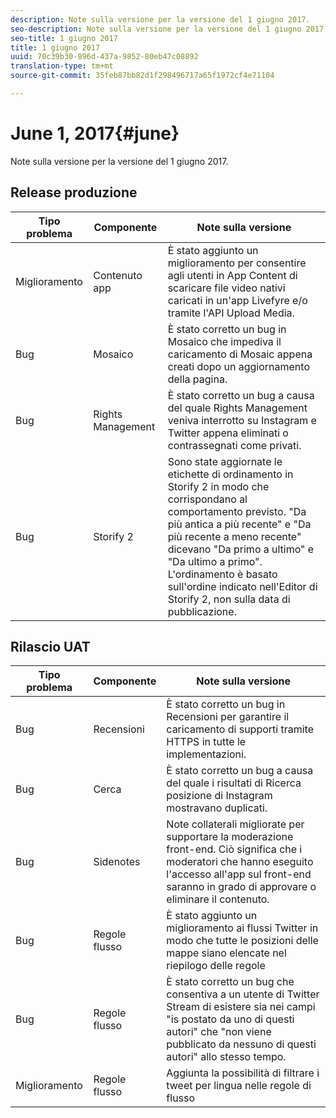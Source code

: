 ```yaml
---
description: Note sulla versione per la versione del 1 giugno 2017.
seo-description: Note sulla versione per la versione del 1 giugno 2017.
seo-title: 1 giugno 2017
title: 1 giugno 2017
uuid: 70c39b30-896d-437a-9852-80eb47c08892
translation-type: tm+mt
source-git-commit: 35feb87bb82d1f298496717a65f1972cf4e71104

---
```



# June 1, 2017{#june}

Note sulla versione per la versione del 1 giugno 2017.

## Release produzione

| **Tipo problema** | **Componente** | **Note sulla versione** |
|---|---|---|
| Miglioramento | Contenuto app | È stato aggiunto un miglioramento per consentire agli utenti in App Content di scaricare file video nativi caricati in un'app Livefyre e/o tramite l'API Upload Media. |
| Bug | Mosaico | È stato corretto un bug in Mosaico che impediva il caricamento di Mosaic appena creati dopo un aggiornamento della pagina. |
| Bug | Rights Management | È stato corretto un bug a causa del quale Rights Management veniva interrotto su Instagram e Twitter appena eliminati o contrassegnati come privati. |
| Bug | Storify 2 | Sono state aggiornate le etichette di ordinamento in Storify 2 in modo che corrispondano al comportamento previsto. "Da più antica a più recente" e "Da più recente a meno recente" dicevano "Da primo a ultimo" e "Da ultimo a primo". L'ordinamento è basato sull'ordine indicato nell'Editor di Storify 2, non sulla data di pubblicazione. |

## Rilascio UAT

| **Tipo problema** | **Componente** | **Note sulla versione** |
|---|---|---|
| Bug | Recensioni | È stato corretto un bug in Recensioni per garantire il caricamento di supporti tramite HTTPS in tutte le implementazioni. |
| Bug | Cerca | È stato corretto un bug a causa del quale i risultati di Ricerca posizione di Instagram mostravano duplicati. |
| Bug | Sidenotes | Note collaterali migliorate per supportare la moderazione front-end. Ciò significa che i moderatori che hanno eseguito l'accesso all'app sul front-end saranno in grado di approvare o eliminare il contenuto. |
| Bug | Regole flusso | È stato aggiunto un miglioramento ai flussi Twitter in modo che tutte le posizioni delle mappe siano elencate nel riepilogo delle regole |
| Bug | Regole flusso | È stato corretto un bug che consentiva a un utente di Twitter Stream di esistere sia nei campi "is postato da uno di questi autori" che "non viene pubblicato da nessuno di questi autori" allo stesso tempo. |
| Miglioramento | Regole flusso | Aggiunta la possibilità di filtrare i tweet per lingua nelle regole di flusso |

